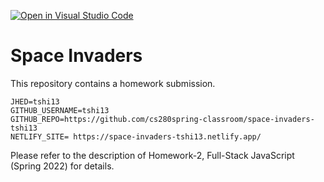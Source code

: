 [![Open in Visual Studio Code](https://classroom.github.com/assets/open-in-vscode-f059dc9a6f8d3a56e377f745f24479a46679e63a5d9fe6f495e02850cd0d8118.svg)](https://classroom.github.com/online_ide?assignment_repo_id=6988203&assignment_repo_type=AssignmentRepo)
# Space Invaders

This repository contains a homework submission.

```text
JHED=tshi13
GITHUB_USERNAME=tshi13
GITHUB_REPO=https://github.com/cs280spring-classroom/space-invaders-tshi13
NETLIFY_SITE= https://space-invaders-tshi13.netlify.app/
```

Please refer to the description of Homework-2, Full-Stack JavaScript (Spring 2022) for details.
